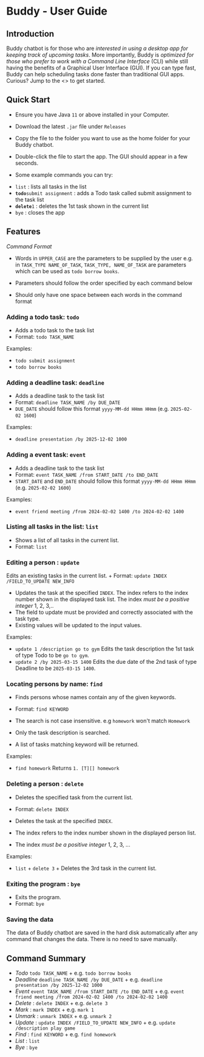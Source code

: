 # Buddy - User Guide

## Introduction

Buddy chatbot is for those who are *interested in using a desktop app for keeping track of upcoming tasks*. More
importantly, Buddy is
*optimized for those who prefer to work with a Command Line Interface* (CLI) while still having the benefits of a
Graphical User Interface (GUI). If you can type fast, Buddy can help scheduling tasks done faster than
traditional GUI apps. Curious? Jump to the <<Quick Start>> to get started.

## Quick Start

- Ensure you have Java `11` or above installed in your Computer.
- Download the latest `.jar` file under `Releases`
- Copy the file to the folder you want to use as the home folder for your Buddy chatbot.
- Double-click the file to start the app. The GUI should appear in a few seconds.

- Some example commands you can try:

* `list` : lists all tasks in the list
* **`todo`**`submit assignment` : adds a Todo task called submit assignment to the task list
* **`delete`**`1` : deletes the 1st task shown in the current list
* `bye` : closes the app

## Features

*Command Format*

* Words in `UPPER_CASE` are the parameters to be supplied by the user e.g. in `TASK_TYPE NAME_OF_TASK`,
  `TASK_TYPE, NAME_OF_TASK` are parameters which
  can be used as `todo borrow books`.

* Parameters should follow the order specified by each command below
* Should only have one space between each words in the command format

### Adding a todo task: `todo`

- Adds a todo task to the task list
- Format: `todo TASK_NAME`

Examples:

* `todo submit assignment`
* `todo borrow books`

### Adding a deadline task: `deadline`

- Adds a deadline task to the task list
- Format: `deadline TASK_NAME /by DUE_DATE`
- `DUE_DATE` should follow this format `yyyy-MM-dd HHmm HHmm` (e.g. `2025-02-02 1600`)

Examples:

* `deadline presentation /by 2025-12-02 1000`

### Adding a event task: `event`

- Adds a deadline task to the task list
- Format: `event TASK_NAME /from START_DATE /to END_DATE`
- `START_DATE` and `END_DATE` should follow this format `yyyy-MM-dd HHmm HHmm` (e.g. `2025-02-02 1600`)

Examples:

* `event friend meeting /from 2024-02-02 1400 /to 2024-02-02 1400`

### Listing all tasks in the list: `list`

- Shows a list of all tasks in the current list.
- Format: `list`

### Editing a person : `update`

Edits an existing tasks in the current list. +
Format: `update INDEX /FIELD_TO_UPDATE NEW_INFO`

- Updates the task at the specified `INDEX`. The index refers to the index number shown in the displayed task list. The
  index *must be a positive integer* 1, 2, 3,..
- The field to update must be provided and correctly associated with the task type.
- Existing values will be updated to the input values.

Examples:

- `update 1 /description go to gym`
  Edits the task description the 1st task of type Todo to be `go to gym`.
- `update 2 /by 2025-03-15 1400`
  Edits the due date of the 2nd task of type Deadline to be `2025-03-15 1400`.

### Locating persons by name: `find`

- Finds persons whose names contain any of the given keywords.
- Format: `find KEYWORD`


- The search is not case insensitive. e.g `homework` won't match `Homework`
- Only the task description is searched.
- A list of tasks matching keyword will be returned.

Examples:

- `find homework`
  Returns `1. [T][] homework`

### Deleting a person : `delete`

- Deletes the specified task from the current list.
- Format: `delete INDEX`


- Deletes the task at the specified `INDEX`.
- The index refers to the index number shown in the displayed person list.
- The index *must be a positive integer* 1, 2, 3, ...

Examples:

- `list` +
  `delete 3` +
  Deletes the 3rd task in the current list.

### Exiting the program : `bye`

- Exits the program.
- Format: `bye`

### Saving the data

The data of Buddy chatbot are saved in the hard disk automatically after any command that changes the data.
There is no need to save manually.

## Command Summary

* *Todo* `todo TASK_NAME` +
  e.g. `todo borrow books`
* *Deadline* `deadline TASK_NAME /by DUE_DATE` +
  e.g. `deadline presentation /by 2025-12-02 1000`
* *Event* `event TASK_NAME /from START_DATE /to END_DATE` +
  e.g. `event friend meeting /from 2024-02-02 1400 /to 2024-02-02 1400`
* *Delete* : `delete INDEX` +
  e.g. `delete 3`
* *Mark* : `mark INDEX` +
  e.g. `mark 1`
* *Unmark* : `unmark INDEX` +
  e.g. `unmark 2`
* *Update* : `update INDEX /FIELD_TO_UPDATE NEW_INFO`  +
  e.g. `update /description play game`
* *Find* : `find KEYWORD` +
  e.g. `find homework`
* *List* : `list`
* *Bye* : `bye`
